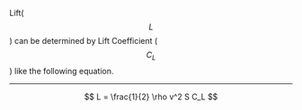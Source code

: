 Lift($$L$$) can be determined by Lift Coefficient ($$C_L$$) like the following
equation.

---

$$
L = \frac{1}{2} \rho v^2 S C_L
$$
